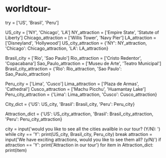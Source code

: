 # worldtour-
try = ['US', 'Brasil', 'Peru']

US_city = ['NY', 'Chicago', 'LA']
NY_attraction = ['Empire State', 'Statute of Liberty']
Chicago_attraction = ['Willis Tower', 'Navy Pier']
LA_attraction = ['Disneyland', 'Hollywood']
US_city_attraction = {'NY': NY_attraction, 'Chicago': Chicago_attraction, 'LA': LA_attraction}

Brasil_city = ['Rio', 'Sao Paulo']
Rio_attraction = ['Cristo Redentor', 'Copacabana']
Sao_Paulo_attraction = ['Museu de Arte', 'Teatro Municipal']
Brasil_city_attraction = {'Rio': Rio_attraction, 'Sao Paulo': Sao_Paulo_attraction}

Peru_city = ['Lima', 'Cusco']
Lima_attraction = ['Plaza de Armas', 'Cathedral']
Cusco_attraction = ['Machu Picchu', 'Huamantay Lake']
Peru_city_attraction = {'Lima': Lima_attraction, 'Cusco': Cusco_attraction}

City_dict = {'US': US_city, 'Brasil': Brasil_city, 'Peru': Peru_city}

Attraction_dict = {'US': US_city_attraction, 'Brasil': Brasil_city_attraction, 'Peru': Peru_city_attraction}

city = input('would you like to see all the cities availble in our tour? (Y/N):    ')
while city == 'Y':
    print(US_city, Brasil_city, Peru_city)
    break
attraction = input('We have exciting attractions, would you like to see them all? (y/N)')
if attraction == 'Y':
    print('Attraction in our tour')
    for item in Attraction_dict:
        print(item)
